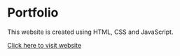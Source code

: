 # Portfolio
This website is created using HTML, CSS and JavaScript.

[Click here to visit website](https://rovishkataria.github.io/Portfolio/)

